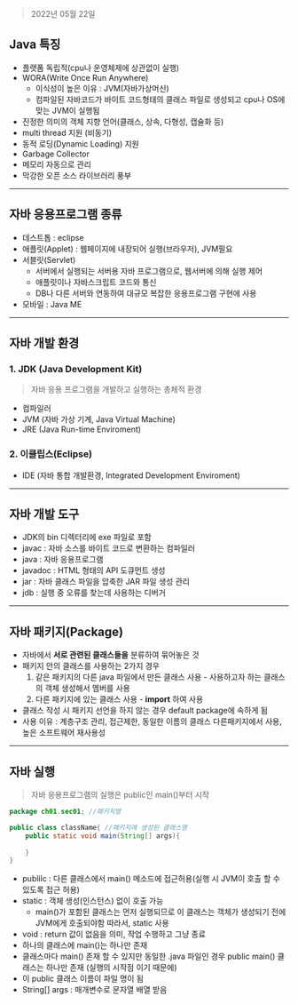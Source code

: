 > 2022년 05월 22일



## Java 특징

- 플랫폼 독립적(cpu나 운영체제에 상관없이 실행)
- WORA(Write Once Run Anywhere)
  - 이식성이 높은 이유 : JVM(자바가상머신)
  - 컴파일된 자바코드가 바이트 코드형태의 클래스 파일로 생성되고 cpu나 OS에 맞는  JVM이 실행됨
- 진정한 의미의 객체 지향 언어(클래스, 상속, 다형성, 캡슐화 등)
- multi thread 지원 (비동기)
- 동적 로딩(Dynamic Loading) 지원
- Garbage Collector
- 메모리 자동으로 관리
- 막강한 오픈 소스 라이브러리 풍부



---------



## 자바 응용프로그램 종류

- 데스트톱 : eclipse
- 애플릿(Applet) : 웹페이지에 내장되어 실행(브라우저), JVM필요
- 서블릿(Servlet)
  - 서버에서 실행되는 서버용 자바 프로그램으로, 웹서버에 의해 실행 제어
  - 애플릿이나 자바스크립트 코드와 통신
  - DB나 다른 서버와 연동하여 대규모 복잡한 응용프로그램 구현에 사용
- 모바일 : Java ME



-----------



## 자바 개발 환경

### 1. JDK (Java Development Kit) 

>  자바 응용 프로그램을 개발하고 실행하는 총체적 환경

- 컴파일러
- JVM (자바 가상 기계, Java Virtual Machine) 
- JRE (Java Run-time Enviroment)

### 2. 이클립스(Eclipse)

- IDE (자바 통합 개발환경, Integrated Development Enviroment)



----------



## 자바 개발 도구

- JDK의 bin 디렉터리에 exe 파일로 포함
- javac : 자바 소스를 바이트 코드로 변환하는 컴파일러
- java : 자바 응용프로그램
- javadoc : HTML 형태의 API 도큐먼트 생성
- jar : 자바 클래스 파일을 압축한 JAR 파일 생성 관리
- jdb : 실행 중 오류를 찾는데 사용하는 디버거



----------



## 자바 패키지(Package)

- 자바에서 **서로 관련된 클래스들을** 분류하여 묶어놓은 것
- 패키지 안의 클래스를 사용하는 2가지 경우
  1. 같은 패키지의 다른 java 파일에서 만든 클래스 사용 - 사용하고자 하는 클래스의 객체 생성해서 멤버를 사용
  2. 다른 패키지에 있는 클래스 사용 -  **import** 하여 사용
- 클래스 작성 시 패키지 선언을 하지 않는 경우 default package에 속하게 됨
- 사용 이유 : 계층구조 관리, 접근제한, 동일한 이름의 클래스 다른패키지에서 사용, 높은 소프트웨어 재사용성



--------



## 자바 실행

>  자바 응용프로그램의 실행은 public인 main()부터 시작

```java
package ch01.sec01; //패키지명

public class className{ //패키지에 생성된 클래스명
    public static void main(String[] args){
        
    }
}
```

- publilc : 다른 클래스에서 main() 메소드에 접근허용(실행 시 JVM이 호출 할 수 있도록 접근 허용)
- static :  객체 생성(인스턴스) 없이 호출 가능
  - main()가 포함된 클래스는 먼저 실행되므로 이 클래스는 객체가 생성되기 전에 JVM에게 호출되야함  따라서,  static 사용
- void : return 값이 없음을 의미, 작업 수행하고 그냥 종료
- 하나의 클래스에 main()는 하나만 존재
- 클래스마다 main() 존재 할 수 있지만 동일한 .java 파일인 경우 public main() 클래스는 하나만 존재 (실행의 시작점 이기 때문에)
- 이 public 클래스 이름이 파일 명이 됨
- String[] args : 매개변수로 문자열 배열 받음
